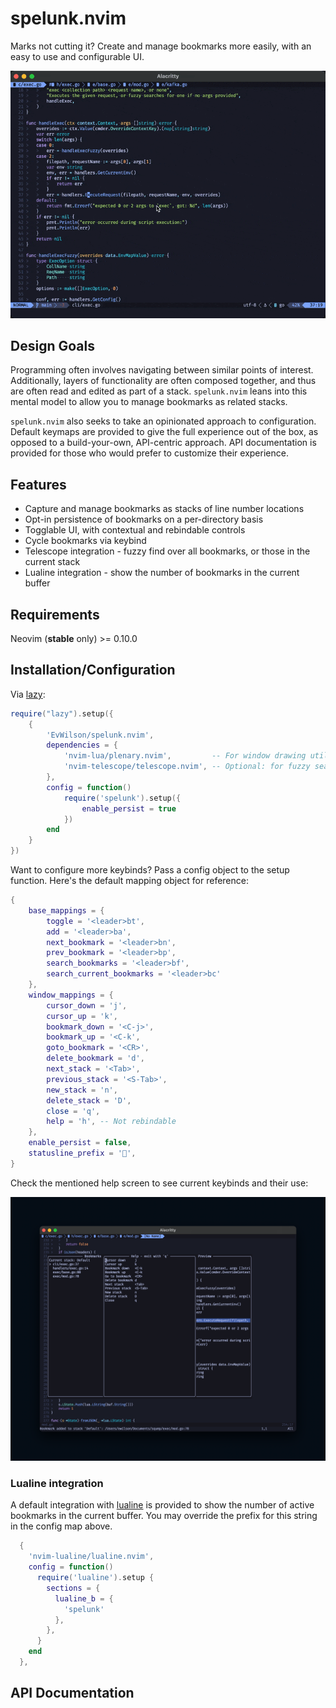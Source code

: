 # spelunk.nvim

Marks not cutting it? Create and manage bookmarks more easily, with an easy to use and configurable UI.

![Demo](assets/demo.gif)

## Design Goals
Programming often involves navigating between similar points of interest. Additionally, layers of functionality are often composed together, and thus are often read and edited as part of a stack. `spelunk.nvim` leans into this mental model to allow you to manage bookmarks as related stacks.

`spelunk.nvim` also seeks to take an opinionated approach to configuration. Default keymaps are provided to give the full experience out of the box, as opposed to a build-your-own, API-centric approach. API documentation is provided for those who would prefer to customize their experience.

## Features
- Capture and manage bookmarks as stacks of line number locations
- Opt-in persistence of bookmarks on a per-directory basis
- Togglable UI, with contextual and rebindable controls
- Cycle bookmarks via keybind
- Telescope integration - fuzzy find over all bookmarks, or those in the current stack
- Lualine integration - show the number of bookmarks in the current buffer

## Requirements
Neovim (**stable** only) >= 0.10.0

## Installation/Configuration
Via [lazy](https://github.com/folke/lazy.nvim):
```lua
require("lazy").setup({
	{
		'EvWilson/spelunk.nvim',
		dependencies = {
			'nvim-lua/plenary.nvim',         -- For window drawing utilities
			'nvim-telescope/telescope.nvim', -- Optional: for fuzzy search capabilities
		},
		config = function()
			require('spelunk').setup({
				enable_persist = true
			})
		end
	}
})
```

Want to configure more keybinds? Pass a config object to the setup function.
Here's the default mapping object for reference:
```lua
{
	base_mappings = {
		toggle = '<leader>bt',
		add = '<leader>ba',
		next_bookmark = '<leader>bn',
		prev_bookmark = '<leader>bp',
		search_bookmarks = '<leader>bf',
		search_current_bookmarks = '<leader>bc'
	},
	window_mappings = {
		cursor_down = 'j',
		cursor_up = 'k',
		bookmark_down = '<C-j>',
		bookmark_up = '<C-k',
		goto_bookmark = '<CR>',
		delete_bookmark = 'd',
		next_stack = '<Tab>',
		previous_stack = '<S-Tab>',
		new_stack = 'n',
		delete_stack = 'D',
		close = 'q',
		help = 'h', -- Not rebindable
	},
	enable_persist = false,
	statusline_prefix = '🔖',
}
```

Check the mentioned help screen to see current keybinds and their use:

![Help](assets/help.png)

### Lualine integration
A default integration with [lualine](https://github.com/nvim-lualine/lualine.nvim) is provided to show the number of active bookmarks in the current buffer. You may override the prefix for this string in the config map above.
```lua
  {
    'nvim-lualine/lualine.nvim',
    config = function()
      require('lualine').setup {
        sections = {
          lualine_b = {
            'spelunk'
          },
        },
      }
    end
  },

```

## API Documentation

